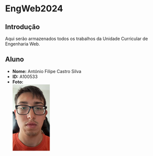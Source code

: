 # EngWeb2024

## Introdução 

Aqui serão armazenados todos os trabalhos da Unidade Curricular de Engenharia Web.

## Aluno

- **Nome:** António Filipe Castro Silva
- **ID:** A100533
- **Foto:**
<br> <img src="antonio.jpg"  width="25%"/>